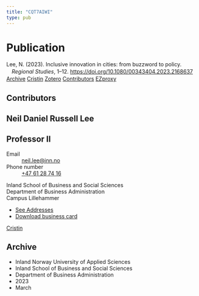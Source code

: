 ```yaml
---
title: "CQT7AIWI"
type: pub
---
```

<h1>Publication</h1>
<article id="csl-bib-container-CQT7AIWI" class="csl-bib-container">
  <div class="csl-bib-body" style="line-height: 1.35; padding-left: 1em; text-indent:-1em;">
  <div class="csl-entry">Lee, N. (2023). Inclusive innovation in cities: from buzzword to policy. <i>Regional Studies</i>, 1&#x2013;12. <a href="https://doi.org/10.1080/00343404.2023.2168637">https://doi.org/10.1080/00343404.2023.2168637</a></div>
</div>
  <div class="csl-bib-buttons">
    <a href="#taxonomy-article-CQT7AIWI" class="csl-bib-button">Archive</a>
    <a href alt="Cristin URL" class="csl-bib-button">Cristin</a>
    <a href alt="Zotero URL" class="csl-bib-button">Zotero</a>
    <a href="#contributors-article-CQT7AIWI" class="csl-bib-button">Contributors</a>
    <a href="http://ezproxy.inn.no/login?url=https://doi.org/10.1080/00343404.2023.2168637" class="csl-bib-button">EZproxy</a>
  </div>
  <div id="csl-bib-meta-container-CQT7AIWI"></div>
</article>
<div id="csl-bib-meta-CQT7AIWI" class="csl-bib-meta">
  <article id="contributors-article-CQT7AIWI" class="contributors-article">
    <h1>Contributors</h1>
    <div class="personas">
<div class="vrtx-hinn-person-card">
<div class="photo">
<i class="lar la-user-circle missing-person"></i>
</div>
<div class="info">
<hgroup><h1>Neil Daniel Russell Lee</h1>
<h2>Professor II</h2>
</hgroup><dl>
<dt>Email</dt>
<dd>
<a href="mailto:neil.lee@inn.no">neil.lee@inn.no</a>
</dd>
<dt>Phone number</dt>
<dd><a href="tel:+4761287416">
+47 61 28 74 16
</a></dd>
</dl>
<p>
Inland School of Business and Social Sciences<br>
Department of Business Administration<br>
Campus Lillehammer
</p>
<ul class="vrtx-hinn-links">
<li><a href="https://www.inn.no/english/find-an-employee/neil-lee.html#vrtx-hinn-addresses">See Addresses</a></li>
<li><a href="https://www.inn.no/english/find-an-employee/neil-lee.html?vrtx=vcf">Download business card</a></li>
</ul>
</div>
</div>
<a href="https://app.cristin.no/persons/show.jsf?id=1579016" alt="Cristin URL" class="personas-cristin">Cristin</a>
</div>
  </article>
  <article id="taxonomy-article-CQT7AIWI" class="taxonomy-article">
    <h1>Archive</h1>
    <ul>
      <li>Inland Norway University of Applied Sciences</li>
      <li>Inland School of Business and Social Sciences</li>
      <li>Department of Business Administration</li>
      <li>2023</li>
      <li>March</li>
    </ul>
  </article>
</div>

